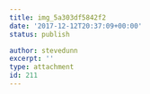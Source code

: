 ```yaml
---
title: img_5a303df5842f2
date: '2017-12-12T20:37:09+00:00'
status: publish

author: stevedunn
excerpt: ''
type: attachment
id: 211
---
```

<!DOCTYPE html PUBLIC "-//W3C//DTD HTML 4.0 Transitional//EN" "http://www.w3.org/TR/REC-html40/loose.dtd">
<?xml encoding="UTF-8">
